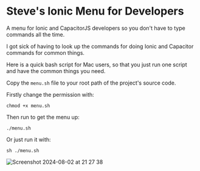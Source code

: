 # Steve's Ionic Menu for Developers
A menu for Ionic and CapacitorJS developers so you don't have to type commands all the time.

I got sick of having to look up the commands for doing Ionic and Capacitor commands for common things.


Here is a quick bash script  for Mac users, so that you just run one script and have the common things you need.

Copy the `menu.sh` file to your root path of the project's source code.

Firstly change the permission with: 

    chmod +x menu.sh

Then run to get the menu up:

    ./menu.sh

Or just run it with:

    sh ./menu.sh    

![Screenshot 2024-08-02 at 21 27 38](https://github.com/user-attachments/assets/c530db27-8942-4abd-b548-52d33cdb3306)
